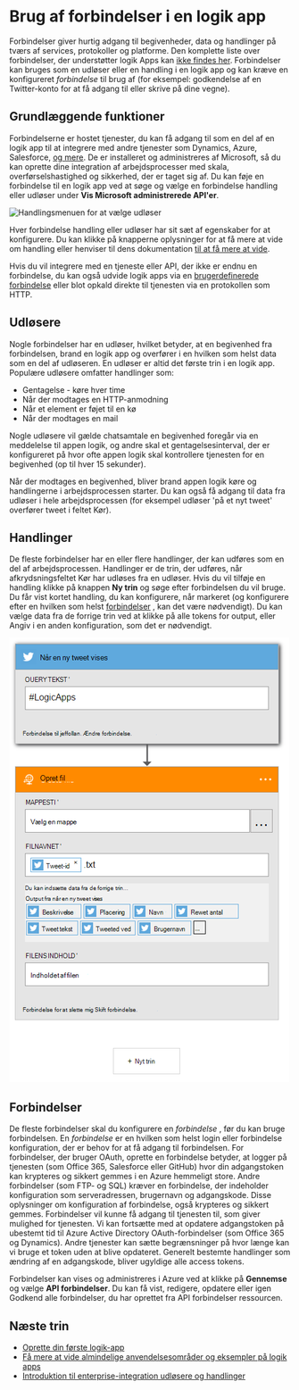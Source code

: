 <properties
    pageTitle="Oversigt over logik Apps forbindelser | Microsoft Azure"
    description="Oversigt over forbindelser, der kan bruges i en logik app"
    services=""
    documentationCenter="" 
    authors="jeffhollan"
    manager="erikre"
    editor=""
    tags="connectors"/>

<tags
   ms.service="logic-apps"
   ms.devlang="na"
   ms.topic="article"
   ms.tgt_pltfrm="na"
   ms.workload="na" 
   ms.date="07/15/2016"
   ms.author="jehollan"/>

# <a name="using-connectors-in-a-logic-app"></a>Brug af forbindelser i en logik app

Forbindelser giver hurtig adgang til begivenheder, data og handlinger på tværs af services, protokoller og platforme.  Den komplette liste over forbindelser, der understøtter logik Apps kan [ikke findes her](apis-list.md).  Forbindelser kan bruges som en udløser eller en handling i en logik app og kan kræve en konfigureret *forbindelse* til brug af (for eksempel: godkendelse af en Twitter-konto for at få adgang til eller skrive på dine vegne).

## <a name="basics"></a>Grundlæggende funktioner

Forbindelserne er hostet tjenester, du kan få adgang til som en del af en logik app til at integrere med andre tjenester som Dynamics, Azure, Salesforce, [og mere](apis-list.md).  De er installeret og administreres af Microsoft, så du kan oprette dine integration af arbejdsprocesser med skala, overførselshastighed og sikkerhed, der er taget sig af.  Du kan føje en forbindelse til en logik app ved at søge og vælge en forbindelse handling eller udløser under **Vis Microsoft administrerede API'er**.

![Handlingsmenuen for at vælge udløser][1]

Hver forbindelse handling eller udløser har sit sæt af egenskaber for at konfigurere.  Du kan klikke på knapperne oplysninger for at få mere at vide om handling eller henviser til dens dokumentation [til at få mere at vide](apis-list.md).

Hvis du vil integrere med en tjeneste eller API, der ikke er endnu en forbindelse, du kan også udvide logik apps via en [brugerdefinerede forbindelse](../app-service-logic/app-service-logic-create-api-app.md) eller blot opkald direkte til tjenesten via en protokollen som HTTP.

## <a name="triggers"></a>Udløsere

Nogle forbindelser har en udløser, hvilket betyder, at en begivenhed fra forbindelsen, brand en logik app og overfører i en hvilken som helst data som en del af udløseren.  En udløser er altid det første trin i en logik app.  Populære udløsere omfatter handlinger som:
 
 * Gentagelse - køre hver time
 * Når der modtages en HTTP-anmodning
 * Når et element er føjet til en kø
 * Når der modtages en mail
 
Nogle udløsere vil gælde chatsamtale en begivenhed foregår via en meddelelse til appen logik, og andre skal et gentagelsesinterval, der er konfigureret på hvor ofte appen logik skal kontrollere tjenesten for en begivenhed (op til hver 15 sekunder).  

Når der modtages en begivenhed, bliver brand appen logik køre og handlingerne i arbejdsprocessen starter.  Du kan også få adgang til data fra udløser i hele arbejdsprocessen (for eksempel udløser 'på et nyt tweet' overfører tweet i feltet Kør).

## <a name="actions"></a>Handlinger

De fleste forbindelser har en eller flere handlinger, der kan udføres som en del af arbejdsprocessen.  Handlinger er de trin, der udføres, når afkrydsningsfeltet Kør har udløses fra en udløser.  Hvis du vil tilføje en handling klikke på knappen **Ny trin** og søge efter forbindelsen du vil bruge.  Du får vist kortet handling, du kan konfigurere, når markeret (og konfigurere efter en hvilken som helst [forbindelser](#connections) , kan det være nødvendigt).  Du kan vælge data fra de forrige trin ved at klikke på alle tokens for output, eller Angiv i en anden konfiguration, som det er nødvendigt.

![Konfigurere en forbindelse handling][2]

## <a name="connections"></a>Forbindelser

De fleste forbindelser skal du konfigurere en *forbindelse* , før du kan bruge forbindelsen.  En *forbindelse* er en hvilken som helst login eller forbindelse konfiguration, der er behov for at få adgang til forbindelsen.  For forbindelser, der bruger OAuth, oprette en forbindelse betyder, at logger på tjenesten (som Office 365, Salesforce eller GitHub) hvor din adgangstoken kan krypteres og sikkert gemmes i en Azure hemmeligt store.  Andre forbindelser (som FTP- og SQL) kræver en forbindelse, der indeholder konfiguration som serveradressen, brugernavn og adgangskode.  Disse oplysninger om konfiguration af forbindelse, også krypteres og sikkert gemmes.  Forbindelser vil kunne få adgang til tjenesten til, som giver mulighed for tjenesten.  Vi kan fortsætte med at opdatere adgangstoken på ubestemt tid til Azure Active Directory OAuth-forbindelser (som Office 365 og Dynamics).  Andre tjenester kan sætte begrænsninger på hvor længe kan vi bruge et token uden at blive opdateret.  Generelt bestemte handlinger som ændring af en adgangskode, bliver ugyldige alle access tokens.  

Forbindelser kan vises og administreres i Azure ved at klikke på **Gennemse** og vælge **API forbindelser**.  Du kan få vist, redigere, opdatere eller igen Godkend alle forbindelser, du har oprettet fra API forbindelser ressourcen.

## <a name="next-steps"></a>Næste trin

- [Oprette din første logik-app](../app-service-logic/app-service-logic-create-a-logic-app.md)
- [Få mere at vide almindelige anvendelsesområder og eksempler på logik apps](../app-service-logic/app-service-logic-examples-and-scenarios.md)
- [Introduktion til enterprise-integration udløsere og handlinger](../app-service-logic/app-service-logic-enterprise-integration-overview.md)

<!--Image References -->
[1]: ./media/connectors-overview/addAction.png
[2]: ./media/connectors-overview/configureAction.png